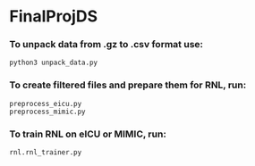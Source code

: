 # FinalProjDS
### To unpack data from .gz to .csv format use:
	python3 unpack_data.py
### To create filtered files and prepare them for RNL, run:
	preprocess_eicu.py
	preprocess_mimic.py
### To train RNL on eICU or MIMIC, run:
	rnl.rnl_trainer.py